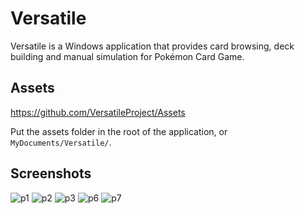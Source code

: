 # Versatile
Versatile is a Windows application that provides card browsing, deck building and manual simulation for Pokémon Card Game.

## Assets
https://github.com/VersatileProject/Assets

Put the assets folder in the root of the application, or `MyDocuments/Versatile/`.

## Screenshots
![p1](https://github.com/VersatileProject/Versatile/assets/38492315/b2dd4eb9-c8e3-46f2-933b-4b062383d5c6)
![p2](https://github.com/VersatileProject/Versatile/assets/38492315/3dfc9d6e-0df9-4dd3-a339-2fbba6935d2a)
![p3](https://github.com/VersatileProject/Versatile/assets/38492315/27d03a64-3429-4a4a-a6eb-a32eceb23086)
![p6](https://github.com/VersatileProject/Versatile/assets/38492315/a5bf3af4-69c7-4d44-af3c-2df5e6c1b615)
![p7](https://github.com/VersatileProject/Versatile/assets/38492315/adacf060-1425-4d41-8e7b-e971d99ad09f)
